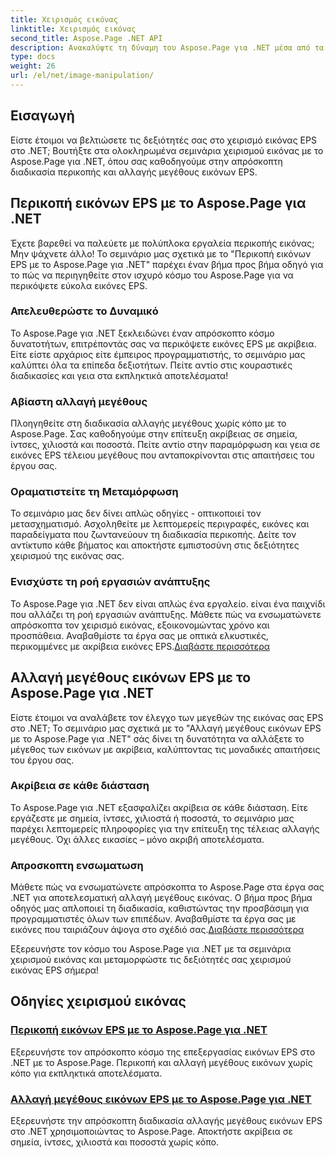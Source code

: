 ```yaml
---
title: Χειρισμός εικόνας
linktitle: Χειρισμός εικόνας
second_title: Aspose.Page .NET API
description: Ανακαλύψτε τη δύναμη του Aspose.Page για .NET μέσα από τα Εκπαιδευτικά μας για τη χειραγώγηση εικόνας. Περικόψτε και αλλάξτε το μέγεθος εικόνων EPS χωρίς κόπο για εκπληκτικά και ακριβή αποτελέσματα.
type: docs
weight: 26
url: /el/net/image-manipulation/
---
```

## Εισαγωγή

Είστε έτοιμοι να βελτιώσετε τις δεξιότητές σας στο χειρισμό εικόνας EPS στο .NET; Βουτήξτε στα ολοκληρωμένα σεμινάρια χειρισμού εικόνας με το Aspose.Page για .NET, όπου σας καθοδηγούμε στην απρόσκοπτη διαδικασία περικοπής και αλλαγής μεγέθους εικόνων EPS.

## Περικοπή εικόνων EPS με το Aspose.Page για .NET
Έχετε βαρεθεί να παλεύετε με πολύπλοκα εργαλεία περικοπής εικόνας; Μην ψάχνετε άλλο! Το σεμινάριο μας σχετικά με το "Περικοπή εικόνων EPS με το Aspose.Page για .NET" παρέχει έναν βήμα προς βήμα οδηγό για το πώς να περιηγηθείτε στον ισχυρό κόσμο του Aspose.Page για να περικόψετε εύκολα εικόνες EPS.

### Απελευθερώστε το Δυναμικό
Το Aspose.Page για .NET ξεκλειδώνει έναν απρόσκοπτο κόσμο δυνατοτήτων, επιτρέποντάς σας να περικόψετε εικόνες EPS με ακρίβεια. Είτε είστε αρχάριος είτε έμπειρος προγραμματιστής, το σεμινάριο μας καλύπτει όλα τα επίπεδα δεξιοτήτων. Πείτε αντίο στις κουραστικές διαδικασίες και γεια στα εκπληκτικά αποτελέσματα!

### Αβίαστη αλλαγή μεγέθους
Πλοηγηθείτε στη διαδικασία αλλαγής μεγέθους χωρίς κόπο με το Aspose.Page. Σας καθοδηγούμε στην επίτευξη ακρίβειας σε σημεία, ίντσες, χιλιοστά και ποσοστά. Πείτε αντίο στην παραμόρφωση και γεια σε εικόνες EPS τέλειου μεγέθους που ανταποκρίνονται στις απαιτήσεις του έργου σας.

### Οραματιστείτε τη Μεταμόρφωση
Το σεμινάριο μας δεν δίνει απλώς οδηγίες - οπτικοποιεί τον μετασχηματισμό. Ασχοληθείτε με λεπτομερείς περιγραφές, εικόνες και παραδείγματα που ζωντανεύουν τη διαδικασία περικοπής. Δείτε τον αντίκτυπο κάθε βήματος και αποκτήστε εμπιστοσύνη στις δεξιότητες χειρισμού της εικόνας σας.

### Ενισχύστε τη ροή εργασιών ανάπτυξης
 Το Aspose.Page για .NET δεν είναι απλώς ένα εργαλείο. είναι ένα παιχνίδι που αλλάζει τη ροή εργασιών ανάπτυξης. Μάθετε πώς να ενσωματώνετε απρόσκοπτα τον χειρισμό εικόνας, εξοικονομώντας χρόνο και προσπάθεια. Αναβαθμίστε τα έργα σας με οπτικά ελκυστικές, περικομμένες με ακρίβεια εικόνες EPS.[Διαβάστε περισσότερα](./crop-eps-images/)

## Αλλαγή μεγέθους εικόνων EPS με το Aspose.Page για .NET
Είστε έτοιμοι να αναλάβετε τον έλεγχο των μεγεθών της εικόνας σας EPS στο .NET; Το σεμινάριο μας σχετικά με το "Αλλαγή μεγέθους εικόνων EPS με το Aspose.Page για .NET" σάς δίνει τη δυνατότητα να αλλάξετε το μέγεθος των εικόνων με ακρίβεια, καλύπτοντας τις μοναδικές απαιτήσεις του έργου σας.

### Ακρίβεια σε κάθε διάσταση
Το Aspose.Page για .NET εξασφαλίζει ακρίβεια σε κάθε διάσταση. Είτε εργάζεστε με σημεία, ίντσες, χιλιοστά ή ποσοστά, το σεμινάριο μας παρέχει λεπτομερείς πληροφορίες για την επίτευξη της τέλειας αλλαγής μεγέθους. Όχι άλλες εικασίες – μόνο ακριβή αποτελέσματα.

### Απροσκοπτη ενσωματωση
 Μάθετε πώς να ενσωματώνετε απρόσκοπτα το Aspose.Page στα έργα σας .NET για αποτελεσματική αλλαγή μεγέθους εικόνας. Ο βήμα προς βήμα οδηγός μας απλοποιεί τη διαδικασία, καθιστώντας την προσβάσιμη για προγραμματιστές όλων των επιπέδων. Αναβαθμίστε τα έργα σας με εικόνες που ταιριάζουν άψογα στο σχέδιό σας.[Διαβάστε περισσότερα](./resize-eps-images/)

Εξερευνήστε τον κόσμο του Aspose.Page για .NET με τα σεμινάρια χειρισμού εικόνας και μεταμορφώστε τις δεξιότητές σας χειρισμού εικόνας EPS σήμερα!
## Οδηγίες χειρισμού εικόνας
### [Περικοπή εικόνων EPS με το Aspose.Page για .NET](./crop-eps-images/)
Εξερευνήστε τον απρόσκοπτο κόσμο της επεξεργασίας εικόνων EPS στο .NET με το Aspose.Page. Περικοπή και αλλαγή μεγέθους εικόνων χωρίς κόπο για εκπληκτικά αποτελέσματα.
### [Αλλαγή μεγέθους εικόνων EPS με το Aspose.Page για .NET](./resize-eps-images/)
Εξερευνήστε την απρόσκοπτη διαδικασία αλλαγής μεγέθους εικόνων EPS στο .NET χρησιμοποιώντας το Aspose.Page. Αποκτήστε ακρίβεια σε σημεία, ίντσες, χιλιοστά και ποσοστά χωρίς κόπο.